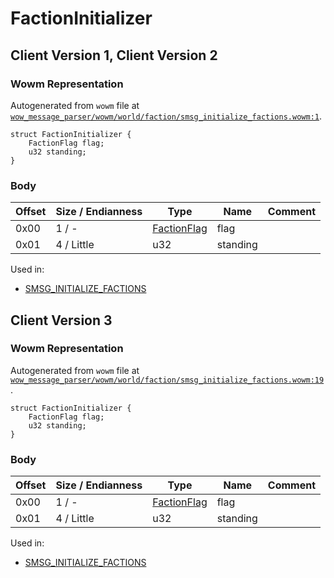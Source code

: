# FactionInitializer

## Client Version 1, Client Version 2

### Wowm Representation

Autogenerated from `wowm` file at [`wow_message_parser/wowm/world/faction/smsg_initialize_factions.wowm:1`](https://github.com/gtker/wow_messages/tree/main/wow_message_parser/wowm/world/faction/smsg_initialize_factions.wowm#L1).
```rust,ignore
struct FactionInitializer {
    FactionFlag flag;
    u32 standing;
}
```
### Body

| Offset | Size / Endianness | Type | Name | Comment |
| ------ | ----------------- | ---- | ---- | ------- |
| 0x00 | 1 / - | [FactionFlag](factionflag.md) | flag |  |
| 0x01 | 4 / Little | u32 | standing |  |


Used in:
* [SMSG_INITIALIZE_FACTIONS](smsg_initialize_factions.md)

## Client Version 3

### Wowm Representation

Autogenerated from `wowm` file at [`wow_message_parser/wowm/world/faction/smsg_initialize_factions.wowm:19`](https://github.com/gtker/wow_messages/tree/main/wow_message_parser/wowm/world/faction/smsg_initialize_factions.wowm#L19).
```rust,ignore
struct FactionInitializer {
    FactionFlag flag;
    u32 standing;
}
```
### Body

| Offset | Size / Endianness | Type | Name | Comment |
| ------ | ----------------- | ---- | ---- | ------- |
| 0x00 | 1 / - | [FactionFlag](factionflag.md) | flag |  |
| 0x01 | 4 / Little | u32 | standing |  |


Used in:
* [SMSG_INITIALIZE_FACTIONS](smsg_initialize_factions.md)

